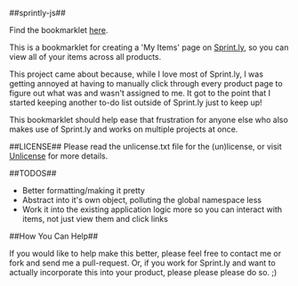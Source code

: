 ##sprintly-js##

Find the bookmarklet [here](http://epbdev.github.com/sprintly-js/readme.html).

This is a bookmarklet for creating a 'My Items' page on [Sprint.ly](http://sprint.ly), so you can view all of your items across all products.

This project came about because, while I love most of Sprint.ly, I was getting annoyed at having to manually click through every product page to figure out what was and wasn't assigned to me. It got to the point that I started keeping another to-do list outside of Sprint.ly just to keep up!

This bookmarklet should help ease that frustration for anyone else who also makes use of Sprint.ly and works on multiple projects at once.

##LICENSE##
Please read the unlicense.txt file for the (un)license, or visit [Unlicense](http://unlicense.org) for more details.

##TODOS##
* Better formatting/making it pretty
* Abstract into it's own object, polluting the global namespace less
* Work it into the existing application logic more so you can interact with items, not just view them and click links

##How You Can Help##

If you would like to help make this better, please feel free to contact me or fork and send me a pull-request. Or, if you work for Sprint.ly and want to actually incorporate this into your product, please please please do so. ;)